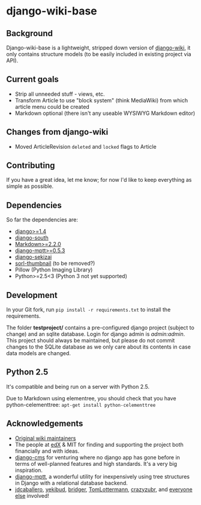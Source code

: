 django-wiki-base
================

Background
----------

Django-wiki-base is a lightweight, stripped down version of [django-wiki](https://github.com/benjaoming/django-wiki), it only contains structure models (to be easily included in existing project via API).

Current goals
-------------

* Strip all unneeded stuff - views, etc.
* Transform Article to use "block system" (think MediaWiki) from which article menu could be created
* Markdown optional (there isn't any useable WYSIWYG Markdown editor)

Changes from django-wiki
------------------------

* Moved ArticleRevision `deleted` and `locked` flags to Article

Contributing
------------

If you have a great idea, let me know; for now I'd like to keep everything as simple as possible.

Dependencies
------------

So far the dependencies are:

 * [django>=1.4](http://www.djangoproject.com)
 * [django-south](http://south.aeracode.org/)
 * [Markdown>=2.2.0](https://github.com/waylan/Python-Markdown)
 * [django-mptt>=0.5.3](https://github.com/django-mptt/django-mptt)
 * [django-sekizai](https://github.com/ojii/django-sekizai/)
 * [sorl-thumbnail](https://github.com/sorl/sorl-thumbnail) (to be removed?)
 * Pillow (Python Imaging Library)
 * Python>=2.5<3 (Python 3 not yet supported)

Development
------------

In your Git fork, run `pip install -r requirements.txt` to install the requirements.

The folder **testproject/** contains a pre-configured django project (subject to change) and an sqlite database. Login for django admin is *admin:admin*. This project should always be maintained, but please do not commit changes to the SQLite database as we only care about its contents in case data models are changed.


Python 2.5
----------

It's compatible and being run on a server with Python 2.5.

Due to Markdown using elementree, you should check that you have python-celementtree: `apt-get install python-celementtree`

Acknowledgements
----------------

 * [Original wiki maintainers](https://github.com/benjaoming/django-wiki/graphs/contributors)
 * The people at [edX](http://www.edxonline.org/) & MIT for finding and supporting the project both financially and with ideas.
 * [django-cms](https://github.com/divio/django-cms) for venturing where no django app has gone before in terms of well-planned features and high standards. It's a very big inspiration.
 * [django-mptt](https://github.com/django-mptt/django-mptt), a wonderful utility for inexpensively using tree structures in Django with a relational database backend.
 * [jdcaballero](https://github.com/jdcaballero), [yekibud](https://github.com/yekibud), [bridger](https://github.com/bridger), [TomLottermann](https://github.com/TomLottermann), [crazyzubr](https://github.com/crazyzubr), and [everyone else](https://github.com/benjaoming/django-wiki/contributors) involved!

<!---Illegal PyPi RST data -->
<!---Anything that isn't validly translateable to PyPi RST goes after this line -->

